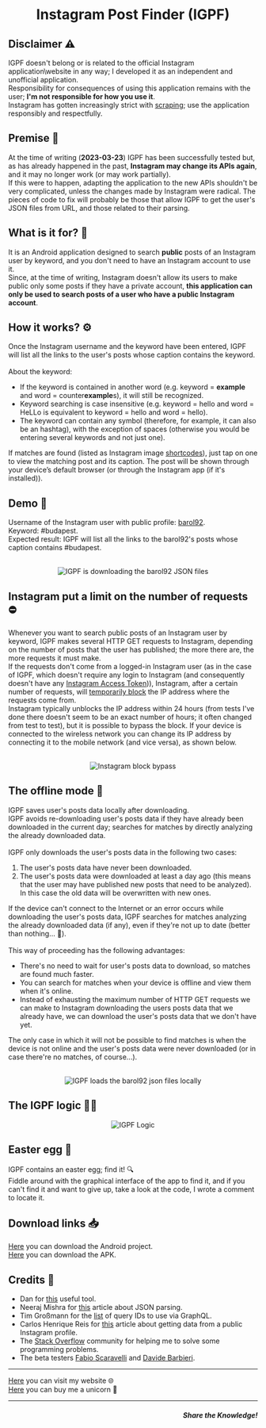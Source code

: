 <h1 align="center">Instagram Post Finder (IGPF)</h1>

<h2>Disclaimer &#9888;&#65039;</h2>
IGPF doesn't belong or is related to the official Instagram application\website in any way; I developed it as an independent and unofficial application.<br>
Responsibility for consequences of using this application remains with the user; <b>I'm not responsible for how you use it</b>.<br>
Instagram has gotten increasingly strict with <a href="https://en.wikipedia.org/wiki/Web_scraping" target="_blank" rel="noopener noreferrer">scraping</a>; use the application responsibly and respectfully.

<h2>Premise &#128226;</h2>
At the time of writing (<b>2023-03-23</b>) IGPF has been successfully tested but, as has already happened in the past, <b>Instagram may change its APIs again</b>, and it may no longer work (or may work partially).<br>
If this were to happen, adapting the application to the new APIs shouldn't be very complicated, unless the changes made by Instagram were radical. The pieces of code to fix will probably be those that allow IGPF to get the user's JSON files from URL, and those related to their parsing.

<h2>What is it for? &#129300;</h2>
It is an Android application designed to search <b>public</b> posts of an Instagram user by keyword, and you don't need to have an Instagram account to use it.<br>
Since, at the time of writing, Instagram doesn't allow its users to make public only some posts if they have a private account, <b>this application can only be used to search posts of a user who have a public Instagram account</b>.

<h2>How it works? &#9881;&#65039;</h2>
Once the Instagram username and the keyword have been entered, IGPF will list all the links to the user's posts whose caption contains the keyword.<br>
<br>
About the keyword:
<ul>
  <li>
    If the keyword is contained in another word (e.g. keyword = <b>example</b> and word = counter<b>example</b>s), it will still be recognized.
  </li>
  
  <li>
    Keyword searching is case insensitive (e.g. keyword = hello and word = HeLLo is equivalent to keyword = hello and word = hello).
  </li>
  
  <li>
    The keyword can contain any symbol (therefore, for example, it can also be an hashtag), with the exception of spaces (otherwise you would be entering several keywords and not just one).
  </li>
</ul>

If matches are found (listed as Instagram image <a href="https://elfsight.com/blog/2015/10/how-to-get-instagram-photo-shortcode/" target="_blank" rel="noopener noreferrer">shortcodes</a>), just tap on one to view the matching post and its caption. The post will be shown through your device’s default browser (or through the Instagram app (if it's installed)).

<h2>Demo &#127910;</h2>
Username of the Instagram user with public profile: <a href="https://www.instagram.com/barol92/" target="_blank" rel="noopener noreferrer">barol92</a>.<br>
Keyword: #budapest.<br>
Expected result: IGPF will list all the links to the barol92's posts whose caption contains #budapest.<br>
<br>
<p align="center">
  <img src="Demo/online.gif" title="IGPF is downloading the barol92 JSON files">
</p>

<h2>Instagram put a limit on the number of requests &#9940;</h2>
Whenever you want to search public posts of an Instagram user by keyword, IGPF makes several HTTP GET requests to Instagram, depending on the number of posts that the user has published; the more there are, the more requests it must make.<br>
If the requests don't come from a logged-in Instagram user (as in the case of IGPF, which doesn't require any login to Instagram (and consequently doesn't have any <a href="https://docs.oceanwp.org/article/487-how-to-get-instagram-access-token" target="_blank" rel="noopener noreferrer">Instagram Access Token</a>)), Instagram, after a certain number of requests, will <a href="https://www.combin.com/blog/action-blocked-on-instagram-what-triggers-and-how-to-get-rid-of-it-70d058a366c9/" target="_blank" rel="noopener noreferrer">temporarily block</a> the IP address where the requests come from.<br>
Instagram typically unblocks the IP address within 24 hours (from tests I've done there doesn't seem to be an exact number of hours; it often changed from test to test), but it is possible to bypass the block. If your device is connected to the wireless network you can change its IP address by connecting it to the mobile network (and vice versa), as shown below.<br>
<br>
<p align="center">
  <img src="Demo/ig_block_bypass.gif" title="Instagram block bypass">
</p>

<h2>The offline mode &#128244;</h2>
IGPF saves user's posts data locally after downloading.<br>
IGPF avoids re-downloading user's posts data if they have already been downloaded in the current day; searches for matches by directly analyzing the already downloaded data.<br>
<br>
IGPF only downloads the user's posts data in the following two cases:
<ol>
  
  <li>
    The user's posts data have never been downloaded.
  </li>
  
  <li>
    The user's posts data were downloaded at least a day ago (this means that the user may have published new posts that need to be analyzed). In this case the old data will be overwritten with new ones.
  </li>
  
</ol>

If the device can't connect to the Internet or an error occurs while downloading the user's posts data, IGPF searches for matches analyzing the already downloaded data (if any), even if they're not up to date (better than nothing... &#129335;).<br>
<br>
This way of proceeding has the following advantages:

<ul>
  
  <li>
    There's no need to wait for user's posts data to download, so matches are found much faster.
  </li>
  
  <li>
    You can search for matches when your device is offline and view them when it's online.
  </li>
  
  <li>
    Instead of exhausting the maximum number of HTTP GET requests we can make to Instagram downloading the users posts data that we already have, we can download the user's posts data that we don't have yet.
  </li>
  
</ul>

The only case in which it will not be possible to find matches is when the device is not online and the user's posts data were never downloaded (or in case there're no matches, of course...).<br>
<br>
<p align="center">
  <img src="Demo/offline.gif" title="IGPF loads the barol92 json files locally">
</p>

<h2>The IGPF logic &#128104;&#8205;&#128187;</h2>
<p align="center">
  <img src="IGPF.png" title="IGPF Logic">
</p>

<h2>Easter egg &#129370;</h2>
IGPF contains an easter egg; find it! &#128269;<br>
Fiddle around with the graphical interface of the app to find it, and if you can't find it and want to give up, take a look at the code, I wrote a comment to locate it.

<h2>Download links &#128229;</h2>
<a href="https://github.com/LucaBarile/InstagramPostFinder/raw/main/IGPF.zip" target="_blank" rel="noopener noreferrer">Here</a> you can download the Android project.<br>
<a href="https://github.com/LucaBarile/InstagramPostFinder/raw/main/IGPF.apk" target="_blank" rel="noopener noreferrer">Here</a> you can download the APK.<br>

<h2>Credits &#128591;</h2>
<ul>
  <li>
    Dan for <a href= "https://www.url-encode-decode.com/" target="_blank" rel="noopener noreferrer">this</a> useful tool.
  </li>
  
  <li>
    Neeraj Mishra for <a href= "https://www.thecrazyprogrammer.com/2017/01/android-json-parsing-from-url-example.html" target="_blank" rel="noopener noreferrer">this</a> article about JSON parsing.
  </li>
  
  <li>
    Tim Großmann for the <a href= "https://github.com/InstaPy/instapy-research/blob/master/api/old_api/README.md#graphql-modifiable-data-endpoints" target="_blank" rel="noopener noreferrer">list</a> of query IDs to use via GraphQL.
  </li>
  
  <li>Carlos Henrique Reis for <a href= "https://carloshenriquereis-17318.medium.com/how-to-get-data-from-a-public-instagram-profile-edc6704c9b45" target="_blank" rel="noopener noreferrer">this</a> article about getting data from a public Instagram profile.
  </li>
  
  <li>
    The <a href= "https://stackoverflow.com/" target="_blank" rel="noopener noreferrer">Stack Overflow</a> community for helping me to solve some programming problems.
  </li>
  
  <li>
    The beta testers <a href= "https://www.instagram.com/teti_topo/" target="_blank" rel="noopener noreferrer">Fabio Scaravelli</a> and <a href= "https://portale.fitet.org/images/atleti/612496.jpg" target="_blank" rel="noopener noreferrer">Davide Barbieri</a>.
  </li>
</ul>

<hr>
<a href="https://lucabarile.github.io/" target="_blank">Here</a> you can visit my website &#127760;<br>
<a href="https://www.buymeacoffee.com/LucaBarile" target="_blank">Here</a> you can buy me a unicorn &#129412;
<hr>
<h5 align="right">Share the Knowledge!</h5>
